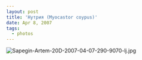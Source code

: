 ```yaml
---
layout: post
title: 'Нутрия (Myocastor coypus)'
date: Apr 8, 2007
tags:
  - photos
---
```


![Sapegin-Artem-20D-2007-04-07-290-9070-lj.jpg](upload://Sapegin-Artem-20D-2007-04-07-290-9070-lj.jpg)
